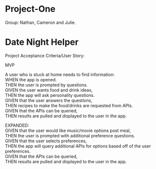 # Project-One
Group: Nathan, Cameron and Julie.<br/>

# Date Night Helper
Project Acceptance Criteria/User Story:<br/> 

MVP<br/>

A user who is stuck at home needs to find information:<br/> 
WHEN the app is opened.<br/>
THEN the user is prompted by questions.<br/>
GIVEN the user wants food and drink ideas,<br/>
THEN the app will ask personality questions.<br/>
GIVEN that the user answers the questions,<br/>
THEN recipes to make the food/drinks are requested from APIs.<br/> 
GIVEN that the APIs can be queried,<br/>
THEN results are pulled and displayed to the user in the app.<br/>

EXPANDED:<br/>
GIVEN that the user would like music/movie options post meal,<br/>
THEN the user is prompted with additional preference questions.<br/>
GIVEN that the user selects preferences,<br/>
THEN the app will query additional APIs for options based off of the user preferences.<br/>
GIVEN that the APIs can be queried,<br/>
THEN results are pulled and displayed to the user in the app.<br/>